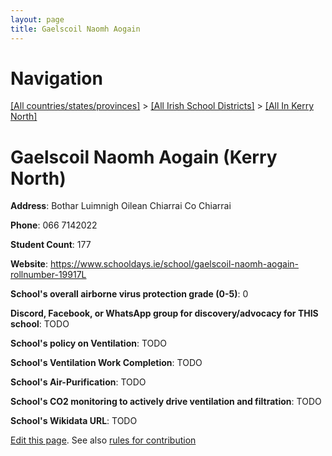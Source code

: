 ```yaml
---
layout: page
title: Gaelscoil Naomh Aogain
---
```

# Navigation

[[All countries/states/provinces]](../../..) > [[All Irish School Districts]](../..) > [[All In Kerry North]](..)

# Gaelscoil Naomh Aogain (Kerry North)

**Address**: Bothar Luimnigh Oilean Chiarrai Co Chiarrai

**Phone**: 066 7142022

**Student Count**: 177

**Website**: <https://www.schooldays.ie/school/gaelscoil-naomh-aogain-rollnumber-19917L>

**School's overall airborne virus protection grade (0-5)**: 0

**Discord, Facebook, or WhatsApp group for discovery/advocacy for THIS school**: TODO

**School's policy on Ventilation**: TODO

**School's Ventilation Work Completion**: TODO

**School's Air-Purification**: TODO

**School's CO2 monitoring to actively drive ventilation and filtration**: TODO

**School's Wikidata URL**: TODO


[Edit this page](https://github.com/ventilate-schools/Ireland/edit/main/./Kerry_North/Gaelscoil_Naomh_Aogain.md). See also [rules for contribution](../../../contribution-rules/)